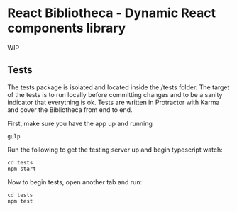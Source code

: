 # React Bibliotheca - Dynamic React components library
WIP

## Tests

The tests package is isolated and located inside the /tests folder.
The target of the tests is to run locally before committing changes and to be a sanity indicator that everything is ok.
Tests are written in Protractor with Karma and cover the Bibliotheca from end to end.

First, make sure you have the app up and running
```
gulp
```
Run the following to get the testing server up and begin typescript watch:
```
cd tests
npm start
```
Now to begin tests, open another tab and run:
```
cd tests
npm test
```